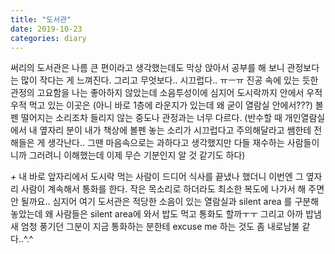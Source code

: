 ```yaml
---
title: "도서관"
date: 2019-10-23
categories: diary
---
```


써리의 도서관은 나름 큰 편이라고 생각했는데도 막상 앉아서 공부를 해 보니 관정보다는 많이 작다는 게 느껴진다. 그리고 무엇보다.. 시끄럽다.. ㅠㅡㅠ 진공 속에 있는 듯한 관정의 고요함을 나는 좋아하지 않았는데 소음투성이에 심지어 도시락까지 안에서 우적우적 먹고 있는 이곳은 (아니 바로 1층에 라운지가 있는데 왜 굳이 열람실 안에서???) 볼펜 떨어지는 소리조차 들리지 않는 중도나 관정과는 너무 다르다. (반수할 때 개인열람실에서 내 옆자리 분이 내가 책상에 볼펜 놓는 소리가 시끄럽다고 주의해달라고 쌤한테 전해들은 게 생각난다.. 그땐 마음속으로는 과하다고 생각했지만 다들 재수하는 사람들이니까 그러려니 이해했는데 이제 무슨 기분인지 알 것 같기도 하다)

_+_ 내 바로 앞자리에서 도시락 먹는 사람이 드디어 식사를 끝냈나 했더니 이번엔 그 옆자리 사람이 계속해서 통화를 한다. 작은 목소리로 하더라도 최소한 복도에 나가서 해 주면 안 될까요.. 심지어 여기 도서관은 적당한 소음이 있는 열람실과 silent area 를 구분해 놓았는데 왜 사람들은 silent area에 와서 밥도 먹고 통화도 할까ㅜㅜ 그리고 아까 밥냄새 엄청 풍기던 그분이 지금 통화하는 분한테 excuse me 하는 것도 좀 내로남불 같다..^.^

